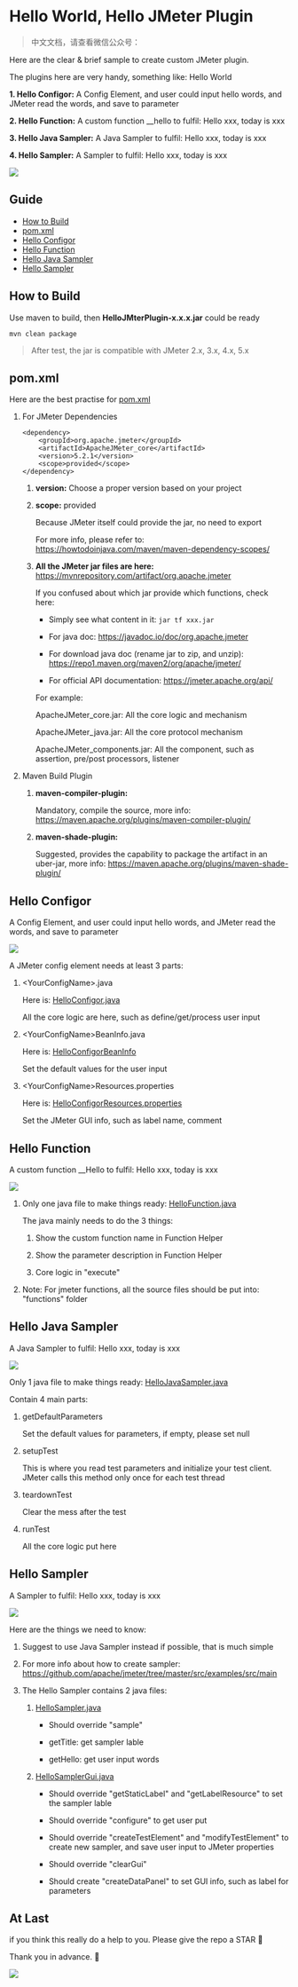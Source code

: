 Hello World, Hello JMeter Plugin
====================

> 中文文档，请查看微信公众号：

Here are the clear & brief sample to create custom JMeter plugin.

The plugins here are very handy, something like: Hello World

**1. Hello Configor:** A Config Element, and user could input hello words, and JMeter read the words, and save to parameter

**2. Hello Function:** A custom function __hello to fulfil: Hello xxx, today is xxx

**3. Hello Java Sampler:** A Java Sampler to fulfil: Hello xxx, today is xxx

**4. Hello Sampler:** A Sampler to fulfil: Hello xxx, today is xxx

![](images/HelloJemterPlugin.gif)

## Guide

- [How to Build](#how-to-build)
- [pom.xml](#pomxml)
- [Hello Configor](#hello-configor)
- [Hello Function](#hello-function)
- [Hello Java Sampler](#hello-java-function)
- [Hello Sampler](#hello-sampler)

## How to Build

Use maven to build, then **HelloJMterPlugin-x.x.x.jar** could be ready

``` 
mvn clean package
```

> After test, the jar is compatible with JMeter 2.x, 3.x, 4.x, 5.x

## pom.xml

Here are the best practise for [pom.xml](https://github.com/Bugazelle/hello-jmeter-plugin/blob/master/pom.xml)

1. For JMeter Dependencies

    ```
    <dependency>
        <groupId>org.apache.jmeter</groupId>
        <artifactId>ApacheJMeter_core</artifactId>
        <version>5.2.1</version>
        <scope>provided</scope>
    </dependency>
    ```

    1) **version:** Choose a proper version based on your project

    2) **scope:** provided
     
       Because JMeter itself could provide the jar, no need to export
       
       For more info, please refer to: https://howtodoinjava.com/maven/maven-dependency-scopes/
        
    3) **All the JMeter jar files are here:** https://mvnrepository.com/artifact/org.apache.jmeter
       
       If you confused about which jar provide which functions, check here:
           
       - Simply see what content in it: `jar tf xxx.jar`
           
       - For java doc: https://javadoc.io/doc/org.apache.jmeter
             
       - For download java doc (rename jar to zip, and unzip): https://repo1.maven.org/maven2/org/apache/jmeter/
        
       - For official API documentation: https://jmeter.apache.org/api/

       For example:
       
       ApacheJMeter_core.jar: All the core logic and mechanism
       
       ApacheJMeter_java.jar: All the core protocol mechanism
       
       ApacheJMeter_components.jar: All the component, such as assertion, pre/post processors, listener

2. Maven Build Plugin
    
     1) **maven-compiler-plugin:** 
     
        Mandatory, compile the source, more info: https://maven.apache.org/plugins/maven-compiler-plugin/
    
     2) **maven-shade-plugin:**
      
        Suggested, provides the capability to package the artifact in an uber-jar, more info: https://maven.apache.org/plugins/maven-shade-plugin/
    
## Hello Configor

A Config Element, and user could input hello words, and JMeter read the words, and save to parameter

![](images/HelloConfigor.png)

A JMeter config element needs at least 3 parts:

1. \<YourConfigName\>.java

   Here is: [HelloConfigor.java](https://github.com/Bugazelle/hello-jmeter-plugin/blob/master/src/main/java/hello/jmeter/helloconfigor/HelloConfigor.java)
    
   All the core logic are here, such as define/get/process user input
    
2. \<YourConfigName\>BeanInfo.java
   
   Here is: [HelloConfigorBeanInfo](https://github.com/Bugazelle/hello-jmeter-plugin/blob/master/src/main/java/hello/jmeter/helloconfigor/HelloConfigorBeanInfo.java)
   
   Set the default values for the user input

3. \<YourConfigName\>Resources.properties

   Here is: [HelloConfigorResources.properties](https://github.com/Bugazelle/hello-jmeter-plugin/blob/master/src/main/java/hello/jmeter/helloconfigor/HelloConfigorResources.properties)
   
   Set the JMeter GUI info, such as label name, comment

## Hello Function

A custom function __Hello to fulfil: Hello xxx, today is xxx

![](images/HelloFunction.png)

1. Only one java file to make things ready: [HelloFunction.java](https://github.com/Bugazelle/hello-jmeter-plugin/blob/master/src/main/java/hello/jmeter/functions/HelloFunction.java)

   The java mainly needs to do the 3 things:
   
   1) Show the custom function name in Function Helper
   
   2) Show the parameter description in Function Helper
   
   3) Core logic in "execute"
   
2. Note: For jmeter functions, all the source files should be put into: "functions" folder
   
## Hello Java Sampler

A Java Sampler to fulfil: Hello xxx, today is xxx

![](images/HelloJavaSampler.png)

Only 1 java file to make things ready: [HelloJavaSampler.java](https://github.com/Bugazelle/hello-jmeter-plugin/blob/master/src/main/java/hello/jmeter/hellojavasampler/HelloJavaSampler.java)

Contain 4 main parts:

1. getDefaultParameters

   Set the default values for parameters, if empty, please set null

2. setupTest

   This is where you read test parameters and initialize your test client. JMeter calls this method only once for each test thread

3. teardownTest

   Clear the mess after the test
   
4. runTest

   All the core logic put here

## Hello Sampler

A Sampler to fulfil: Hello xxx, today is xxx

![](images/HelloSampler.png)

Here are the things we need to know:

1. Suggest to use Java Sampler instead if possible, that is much simple

2. For more info about how to create sampler: https://github.com/apache/jmeter/tree/master/src/examples/src/main

3. The Hello Sampler contains 2 java files:

   1) [HelloSampler.java](https://github.com/Bugazelle/hello-jmeter-plugin/blob/master/src/main/java/hello/jmeter/hellosampler/HelloSampler.java)
   
      - Should override "sample"
      
      - getTitle: get sampler lable
      
      - getHello: get user input words
      
    2) [HelloSamplerGui.java](https://github.com/Bugazelle/hello-jmeter-plugin/blob/master/src/main/java/hello/jmeter/hellosampler/gui/HelloSamplerGui.java)
    
       - Should override "getStaticLabel" and "getLabelResource" to set the sampler lable
       
       - Should override "configure" to get user put
       
       - Should override "createTestElement" and "modifyTestElement" to create new sampler, and save user input to JMeter properties
       
       - Should override "clearGui"
       
       - Should create "createDataPanel" to set GUI info, such as label for parameters


## At Last

if you think this really do a help to you.
Please give the repo a STAR 🌟

Thank you in advance. 🥳

![](images/Hello.gif)

